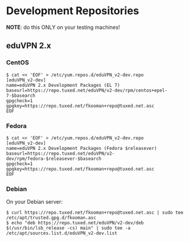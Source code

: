 # Development Repositories

**NOTE**: do this ONLY on your testing machines!

## eduVPN 2.x

### CentOS

    $ cat << 'EOF' > /etc/yum.repos.d/eduVPN_v2-dev.repo
    [eduVPN_v2-dev]
    name=eduVPN 2.x Development Packages (EL 7)
    baseurl=https://repo.tuxed.net/eduVPN/v2-dev/rpm/centos+epel-7-$basearch
    gpgcheck=1
    gpgkey=https://repo.tuxed.net/fkooman+repo@tuxed.net.asc
    EOF

### Fedora

    $ cat << 'EOF' > /etc/yum.repos.d/eduVPN_v2-dev.repo
    [eduVPN_v2-dev]
    name=eduVPN 2.x Development Packages (Fedora $releasever)
    baseurl=https://repo.tuxed.net/eduVPN/v2-dev/rpm/fedora-$releasever-$basearch
    gpgcheck=1
    gpgkey=https://repo.tuxed.net/fkooman+repo@tuxed.net.asc
    EOF
    
### Debian

On your Debian server:

```
$ curl https://repo.tuxed.net/fkooman+repo@tuxed.net.asc | sudo tee /etc/apt/trusted.gpg.d/fkooman.asc
$ echo "deb https://repo.tuxed.net/eduVPN/v2-dev/deb $(/usr/bin/lsb_release -cs) main" | sudo tee -a /etc/apt/sources.list.d/eduVPN_v2-dev.list
```

